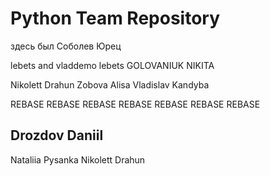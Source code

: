 ﻿# Python Team Repository
здесь был Соболев Юрец

lebets and vladdemo
lebets
GOLOVANIUK NIKITA

Nikolett Drahun
Zobova Alisa
Vladislav Kandyba

REBASE REBASE REBASE REBASE REBASE REBASE REBASE 

## Drozdov Daniil

Nataliia Pysanka
Nikolett Drahun
